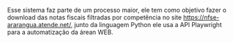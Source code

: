 Esse sistema faz parte de um processo maior, ele tem como objetivo fazer o download das notas fiscais filtradas por competência no site https://nfse-ararangua.atende.net/, junto da linguagem Python ele usa a API Playwright para a automatização da árean WEB.

